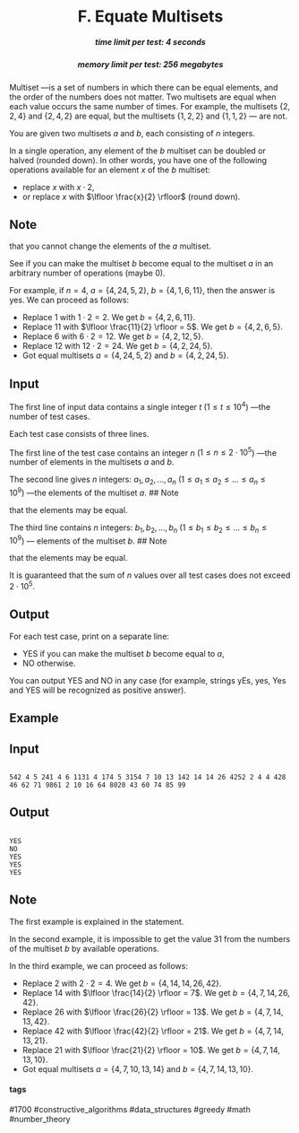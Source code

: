 <h1 style='text-align: center;'> F. Equate Multisets</h1>

<h5 style='text-align: center;'>time limit per test: 4 seconds</h5>
<h5 style='text-align: center;'>memory limit per test: 256 megabytes</h5>

Multiset —is a set of numbers in which there can be equal elements, and the order of the numbers does not matter. Two multisets are equal when each value occurs the same number of times. For example, the multisets $\{2,2,4\}$ and $\{2,4,2\}$ are equal, but the multisets $\{1,2,2\}$ and $\{1,1,2\}$ — are not.

You are given two multisets $a$ and $b$, each consisting of $n$ integers.

In a single operation, any element of the $b$ multiset can be doubled or halved (rounded down). In other words, you have one of the following operations available for an element $x$ of the $b$ multiset: 

* replace $x$ with $x \cdot 2$,
* or replace $x$ with $\lfloor \frac{x}{2} \rfloor$ (round down).

 ## Note

 that you cannot change the elements of the $a$ multiset.

See if you can make the multiset $b$ become equal to the multiset $a$ in an arbitrary number of operations (maybe $0$).

For example, if $n = 4$, $a = \{4, 24, 5, 2\}$, $b = \{4, 1, 6, 11\}$, then the answer is yes. We can proceed as follows: 

* Replace $1$ with $1 \cdot 2 = 2$. We get $b = \{4, 2, 6, 11\}$.
* Replace $11$ with $\lfloor \frac{11}{2} \rfloor = 5$. We get $b = \{4, 2, 6, 5\}$.
* Replace $6$ with $6 \cdot 2 = 12$. We get $b = \{4, 2, 12, 5\}$.
* Replace $12$ with $12 \cdot 2 = 24$. We get $b = \{4, 2, 24, 5\}$.
* Got equal multisets $a = \{4, 24, 5, 2\}$ and $b = \{4, 2, 24, 5\}$.
## Input

The first line of input data contains a single integer $t$ ($1 \le t \le 10^4$) —the number of test cases.

Each test case consists of three lines.

The first line of the test case contains an integer $n$ ($1 \le n \le 2 \cdot 10^5$) —the number of elements in the multisets $a$ and $b$.

The second line gives $n$ integers: $a_1, a_2, \dots, a_n$ ($1 \le a_1 \le a_2 \le \dots \le a_n \le 10^9$) —the elements of the multiset $a$. ## Note

 that the elements may be equal.

The third line contains $n$ integers: $b_1, b_2, \dots, b_n$ ($1 \le b_1 \le b_2 \le \dots \le b_n \le 10^9$) — elements of the multiset $b$. ## Note

 that the elements may be equal.

It is guaranteed that the sum of $n$ values over all test cases does not exceed $2 \cdot 10^5$.

## Output

For each test case, print on a separate line:

* YES if you can make the multiset $b$ become equal to $a$,
* NO otherwise.

You can output YES and NO in any case (for example, strings yEs, yes, Yes and YES will be recognized as positive answer).

## Example

## Input


```

542 4 5 241 4 6 1131 4 174 5 3154 7 10 13 142 14 14 26 4252 2 4 4 428 46 62 71 9861 2 10 16 64 8020 43 60 74 85 99
```
## Output


```

YES
NO
YES
YES
YES

```
## Note

The first example is explained in the statement.

In the second example, it is impossible to get the value $31$ from the numbers of the multiset $b$ by available operations.

In the third example, we can proceed as follows: 

* Replace $2$ with $2 \cdot 2 = 4$. We get $b = \{4, 14, 14, 26, 42\}$.
* Replace $14$ with $\lfloor \frac{14}{2} \rfloor = 7$. We get $b = \{4, 7, 14, 26, 42\}$.
* Replace $26$ with $\lfloor \frac{26}{2} \rfloor = 13$. We get $b = \{4, 7, 14, 13, 42\}$.
* Replace $42$ with $\lfloor \frac{42}{2} \rfloor = 21$. We get $b = \{4, 7, 14, 13, 21\}$.
* Replace $21$ with $\lfloor \frac{21}{2} \rfloor = 10$. We get $b = \{4, 7, 14, 13, 10\}$.
* Got equal multisets $a = \{4, 7, 10, 13, 14\}$ and $b = \{4, 7, 14, 13, 10\}$.

 

#### tags 

#1700 #constructive_algorithms #data_structures #greedy #math #number_theory 
